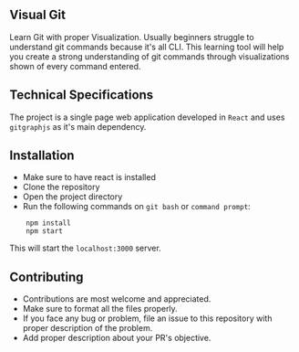 ## Visual Git

Learn Git with proper Visualization. Usually beginners struggle to understand git commands because it's all CLI. This learning tool will help you create a strong understanding of git commands through visualizations shown of every command entered.

## Technical Specifications

The project is a single page web application developed in `React` and uses `gitgraphjs` as it's main dependency.

## Installation

- Make sure to have react is installed
- Clone the repository
- Open the project directory
- Run the following commands on `git bash` or `command prompt`:

```
    npm install
    npm start
```

This will start the `localhost:3000` server.

## Contributing

- Contributions are most welcome and appreciated.
- Make sure to format all the files properly.
- If you face any bug or problem, file an issue to this repository with proper description of the problem.
- Add proper description about your PR's objective.
